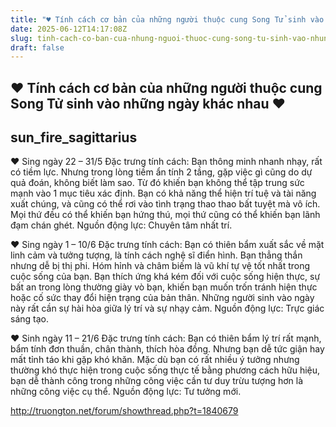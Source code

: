 ```yaml
---
title: "♥ Tính cách cơ bản của những người thuộc cung Song Tử sinh vào những ngày khác nhau ♥"
date: 2025-06-12T14:17:08Z
slug: tinh-cach-co-ban-cua-nhung-nguoi-thuoc-cung-song-tu-sinh-vao-nhung-ngay-khac-nhau
draft: false
---
```


## ♥ Tính cách cơ bản của những người thuộc cung Song Tử sinh vào những ngày khác nhau ♥

## sun_fire_sagittarius

♥ Sing ngày 22 – 31/5
Đặc trưng tính cách: Bạn thông minh
nhanh nhạy, rất có tiềm lực. Nhưng
trong lòng tiềm ẩn tính 2 tầng, gặp việc
gì cũng do dự quả đoán, không biết
làm sao. Từ đó khiến bạn không thể
tập trung sức mạnh vào 1 mục tiêu xác
định. Bạn có khả năng thể hiện trí tuệ
và tài năng xuất chúng, và cũng có thể
rơi vào tình trạng thao thao bất tuyệt
mà vô ích. Mọi thứ đều có thể khiến
bạn hứng thú, mọi thứ cũng có thể
khiến bạn lãnh đạm chán ghét.
Nguồn động lực: Chuyên tâm nhất trí.

♥ Sing ngày 1 – 10/6
Đặc trưng tính cách: Bạn có thiên bẩm
xuất sắc về mặt linh cảm và tưởng
tượng, là tính cách nghệ sĩ điển hình.
Bạn thẳng thắn nhưng dễ bị thị phi.
Hóm hỉnh và châm biếm là vũ khí tự vệ
tốt nhất trong cuộc sống của bạn. Bạn
thích ứng khá kém đối với cuộc sống
hiện thực, sự bất an trong lòng thường
giày vò bạn, khiến bạn muốn trốn
tránh hiện thực hoặc cố sức thay đổi
hiện trạng của bản thân. Những người
sinh vào ngày này rất cần sự hài hòa
giữa lý trí và sự nhạy cảm.
Nguồn động lực: Trực giác sáng tạo.

♥ Sinh ngày 11 – 21/6
Đặc trưng tính cách: Bạn có thiên bẩm
lý trí rất mạnh, bẩm tính đơn thuần,
chân thành, thích hòa đồng. Nhưng
bạn dễ tức giận hay mất tỉnh táo khi
gặp khó khăn. Mặc dù bạn có rất nhiều
ý tưởng nhưng thường khó thực hiện
trong cuộc sống thực tế bằng phương
cách hữu hiệu, bạn dễ thành công
trong những công việc cần tư duy trừu
tượng hơn là những công việc cụ thể.
Nguồn động lực: Tư tưởng mới.

http://truongton.net/forum/showthread.php?t=1840679